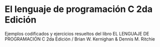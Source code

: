 # El lenguaje de programación C 2da Edición

Ejemplos codificados y ejercicios resueltos del libro EL LENGUAJE DE PROGRAMACIÓN C 2da Edición / Brian W. Kernighan & Dennis M. Ritchie
